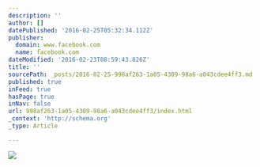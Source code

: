 ```yaml
---
description: ''
author: []
datePublished: '2016-02-25T05:32:34.112Z'
publisher:
  domain: www.facebook.com
  name: facebook.com
dateModified: '2016-02-23T08:59:43.826Z'
title: ''
sourcePath: _posts/2016-02-25-998af263-1a05-4309-98a6-a043cdee4ff3.md
published: true
inFeed: true
hasPage: true
inNav: false
url: 998af263-1a05-4309-98a6-a043cdee4ff3/index.html
_context: 'http://schema.org'
_type: Article

---
```

![](https://scontent-lax3-1.xx.fbcdn.net/hphotos-xfp1/v/t1.0-9/11200795_10153535721171458_3527326630829737866_n.jpg?oh=13c3e17896dcdcf02c5c5770d86aca68&oe=575D5FE4)